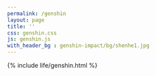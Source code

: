 ```yaml
---
permalink: /genshin   
layout: page   
title: ''  
css: genshin.css  
js: genshin.js  
with_header_bg : genshin-impact/bg/shenhe1.jpg
---
```

{% include life/genshin.html %}